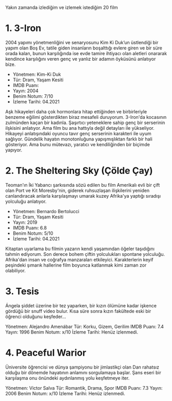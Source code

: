 Yakın zamanda izlediğim ve izlemek istediğim 20 film

# 1. 3-Iron 

2004 yapımı yönetmenliğini ve senaryosunu Kim Ki Duk’un üstlendiği bir yapım olan Boş Ev, tatile giden insanların boşalttığı evlere giren ve bir süre orada kalan, bunun karşılığında ise evde tamire ihtiyacı olan aletleri onararak kendince karşılığını veren genç ve yanlız bir adamın öyküsünü anlatıyor bize.

* Yönetmen: Kim-Ki Duk
* Tür: Dram, Yaşam Kesiti
* IMDB Puanı:
* Yayın: 2004
* Benim Notum: 7/10
* İzleme Tarihi: 04.2021

Aşk hikayeleri daha çok hormonlara hitap ettiğinden ve birbirleriyle benzeme eğilimi gösterdikten biraz mesafeli duruyorum. 3-Iron'da kocasının zulmünden kaçan bir kadınla. Şaşırtıcı yeteneklere sahip genç bir serserinin ilşkisini anlatıyor. Ama film bu ana hattıyla değil detayları ile yükseliyor. Hikayeyi anlatışındaki oyuncu tavır genç serserinin karakteri ile uyum sağlıyor. Gündelik hayatın monotonluğuna yapışmışlıktan farklı bir hali gösteriyor. Ama bunu mütevazı, yaratıcı ve kendiliğinden bir biçimde yapıyor.

# 2. The Sheltering Sky (Çölde Çay)

Teoman'ın İki Yabancı şarkısında sözü edilen bu film Amerikalı evli bir çift olan Port ve Kit Moresby'nin, giderek ruhsuzlaşan ilişkilerini yeniden canlandıracak anlarla karşılaşmayı umarak kuzey Afrika'ya yaptığı sıradışı yolculuğu anlatıyor. 

* Yönetmen: Bernardo Bertolucci
* Tür: Dram, Yaşam Kesiti
* Yayın: 2019
* IMDB Puanı: 6.8
* Benim Notum: 5/10 
* İzleme Tarihi: 04.2021

Kitaptan uyarlama bu filmin yazarın kendi yaşamından öğeler taşıdığını tahmin ediyorum. Son derece bohem çiftin yolculukları spontane yolculuğu. Afrika'dan insan ve coğrafya manzaraları etkileyici. Karakterlerin keyif peşindeki şımarık hallerine film boyunca katlanmak kimi zaman zor olabiliyor.


# 3. Tesis

Ángela şiddet üzerine bir tez yaparken, bir kızın ölümüne kadar işkence gördüğü bir snuff video bulur.
Kısa süre sonra kızın fakültede eski bir öğrenci olduğunu keşfeder...

Yönetmen: Alejandro Amenábar
Tür: Korku, Gizem, Gerilim
IMDB Puanı: 7.4
Yayın: 1996
Benim Notum: x/10
İzleme Tarihi: Henüz izlenmedi.

# 4. Peaceful Warior

Üniversite öğrencisi ve dünya şampiyonu bir jimlastikçi olan Dan rahatsız olduğu bir dönemde hayatının anlamını sorgulamaya başlar. 
Şans eseri bir karşılaşma onu önündeki aydınlanmış yolu keşfetmeye iter.

Yönetmen: Victor Salva
Tür: Romantik, Drama, Spor
IMDB Puanı: 7.3
Yayın: 2006
Benim Notum: x/10
İzleme Tarihi: Henüz izlenmedi.
